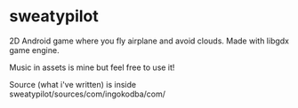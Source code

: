 # sweatypilot
2D Android game where you fly airplane and avoid clouds. Made with libgdx game engine.

Music in assets is mine but feel free to use it!

Source (what i've written) is inside sweatypilot/sources/com/ingokodba/com/
